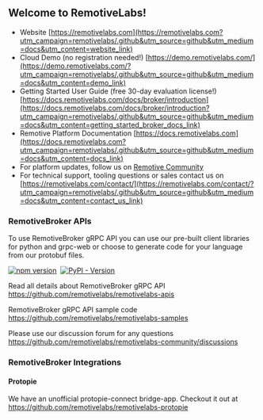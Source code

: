## Welcome to RemotiveLabs!

* Website [https://remotivelabs.com](https://remotivelabs.com?utm_campaign=remotivelabs/.github&utm_source=github&utm_medium=docs&utm_content=website_link)
* Cloud Demo (no registration needed!) [https://demo.remotivelabs.com/](https://demo.remotivelabs.com/?utm_campaign=remotivelabs/.github&utm_source=github&utm_medium=docs&utm_content=demo_link)
* Getting Started User Guide (free 30-day evaluation license!) [https://docs.remotivelabs.com/docs/broker/introduction](https://docs.remotivelabs.com/docs/broker/introduction?utm_campaign=remotivelabs/.github&utm_source=github&utm_medium=docs&utm_content=getting_started_broker_docs_link)
* Remotive Platform Documentation [https://docs.remotivelabs.com](https://docs.remotivelabs.com?utm_campaign=remotivelabs/.github&utm_source=github&utm_medium=docs&utm_content=docs_link)
* For platform updates, follow us on [Remotive Community](https://github.com/remotivelabs/remotivelabs-community/discussions/categories/product-updates)
* For technical support, tooling questions or sales contact us on [https://remotivelabs.com/contact/](https://remotivelabs.com/contact/?utm_campaign=remotivelabs/.github&utm_source=github&utm_medium=docs&utm_content=contact_us_link)

### RemotiveBroker APIs

To use RemotiveBroker gRPC API you can use our
pre-built client libraries for python and grpc-web or choose to generate code
for your language from our protobuf files.

[![npm version](https://img.shields.io/npm/v/remotivelabs-grpc-web-stubs.svg)](https://www.npmjs.com/package/remotivelabs-grpc-web-stubs)&nbsp;
[![PyPI - Version](https://img.shields.io/pypi/v/remotivelabs-broker.svg)](https://pypi.org/project/remotivelabs-broker)

Read all details about RemotiveBroker gRPC API <br>
https://github.com/remotivelabs/remotivelabs-apis

RemotiveBroker gRPC API sample code <br>
https://github.com/remotivelabs/remotivelabs-samples

Please use our discussion forum for any questions <br>
https://github.com/remotivelabs/remotivelabs-community/discussions

### RemotiveBroker Integrations

#### Protopie

We have an unofficial protopie-connect bridge-app.
Checkout it out at https://github.com/remotivelabs/remotivelabs-protopie

